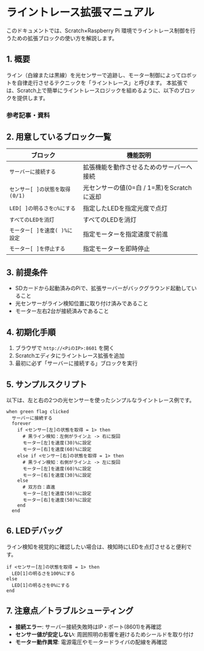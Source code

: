 
# ライントレース拡張マニュアル

このドキュメントでは、Scratch×Raspberry Pi 環境でライントレース制御を行うための拡張ブロックの使い方を解説します。

## 1. 概要
ライン（白線または黒線）を光センサーで追跡し、モーター制御によってロボットを自律走行させるテクニックを「ライントレース」と呼びます。
本拡張では、Scratch上で簡単にライントレースロジックを組めるように、以下のブロックを提供します。

### 参考記事・資料


## 2. 用意しているブロック一覧
| ブロック                          | 機能説明                                     |
|---------------------------------|--------------------------------------------|
| `サーバーに接続する`              | 拡張機能を動作させるためのサーバーへ接続           |
| `センサー[ ]の状態を取得(0/1)`      | 光センサーの値(0=白 / 1=黒)をScratchに返却       |
| `LED[ ]の明るさを◯%にする`        | 指定したLEDを指定光度で点灯                      |
| `すべてのLEDを消灯`               | すべてのLEDを消灯                              |
| `モーター[ ]を速度( )%に設定`      | 指定モーターを指定速度で前進                     |
| `モーター[ ]を停止する`            | 指定モーターを即時停止                          |

## 3. 前提条件
- SDカードから起動済みのPiで、拡張サーバーがバックグラウンド起動していること
- 光センサーがライン検知位置に取り付け済みであること
- モーター左右2台が接続済みであること

## 4. 初期化手順
1. ブラウザで `http://<PiのIP>:8601` を開く
2. Scratchエディタにライントレース拡張を追加
3. 最初に必ず「サーバーに接続する」ブロックを実行

## 5. サンプルスクリプト
以下は、左と右の2つの光センサーを使ったシンプルなライントレース例です。
```scratch
when green flag clicked
  サーバーに接続する
  forever
    if <センサー[左]の状態を取得 = 1> then
      # 黒ライン検知：左側がライン上 -> 右に旋回
      モーター[左]を速度(30)%に設定
      モーター[右]を速度(60)%に設定
    else if <センサー[右]の状態を取得 = 1> then
      # 黒ライン検知：右側がライン上 -> 左に旋回
      モーター[左]を速度(60)%に設定
      モーター[右]を速度(30)%に設定
    else
      # 双方白：直進
      モーター[左]を速度(50)%に設定
      モーター[右]を速度(50)%に設定
    end
  end
````

## 6. LEDデバッグ

ライン検知を視覚的に確認したい場合は、検知時にLEDを点灯させると便利です。

```scratch
if <センサー[左]の状態を取得 = 1> then
  LED[1]の明るさを100%にする
else
  LED[1]の明るさを0%にする
end
```

## 7. 注意点／トラブルシューティング

- **接続エラー**: サーバー接続失敗時はIP・ポート(8601)を再確認
- **センサー値が安定しない**: 周囲照明の影響を避けるためシールドを取り付け
- **モーター動作異常**: 電源電圧やモータードライバの配線を再確認

```

